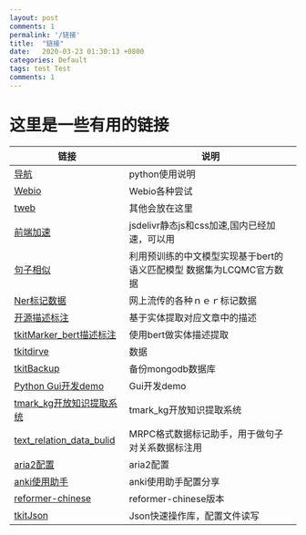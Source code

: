 ```yaml
---
layout: post
comments: 1
permalink: '/链接'
title:  "链接"
date:   2020-03-23 01:30:13 +0800
categories: Default
tags: test Test
comments: 1
---
```


# 这里是一些有用的链接

| 链接  |   说明|
| ------------ | ------------ |
|[导航](https://www.terrychan.org/Tindex/)   |  python使用说明 |
|  [Webio](https://www.terrychan.org/webio/) | Webio各种尝试  |
|   [tweb](https://tweb.terrychan.org/)|   其他会放在这里|
|   [前端加速](https://www.jsdelivr.com/?docs=gh)|   jsdelivr静态js和css加速,国内已经加速，可以用|
| [句子相似](https://www.terrychan.org/transformers-SentenceSimilarity/)|利用预训练的中文模型实现基于bert的语义匹配模型 数据集为LCQMC官方数据|
| [Ner标记数据]( http://www.terrychan.org/NER_corpus_chinese/)|网上流传的各种ｎｅｒ标记数据|
| [开源描述标注](https://www.terrychan.org/tmark_Description/)|基于实体提取对应文章中的描述|
| [tkitMarker_bert描述标注](https://www.terrychan.org/tkitMarker_bert/)|使用bert做实体描述提取|
| [tkitdirve](https://sourceforge.net/projects/tkitdirve/)|数据|
| [tkitBackup](https://www.terrychan.org/tkitBackup/)|备份mongodb数据库|
| [Python Gui开发demo](http://www.terrychan.org/python_gui_demo/)|Gui开发demo|
| [tmark_kg开放知识提取系统]( http://www.terrychan.org/tmark_kg/)|tmark_kg开放知识提取系统|
| [text_relation_data_bulid]( https://www.terrychan.org/text_relation_data_bulid/)|MRPC格式数据标记助手，用于做句子对关系数据标注用|
| [aria2配置]( https://www.terrychan.org/aria2.conf/)|aria2配置|
| [anki使用助手]( https://www.terrychan.org/anki/)|anki使用助手配置分享|
| [reformer-chinese]( https://www.terrychan.org/reformer-chinese/)|reformer-chinese版本|
| [tkitJson]( https://www.terrychan.org/tkitJson/)|Json快速操作库，配置文件读写|



